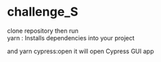 # challenge_S

clone repository 
then 
run  
yarn : Installs dependencies into your project

and 
yarn cypress:open    it will open Cypress GUI app

